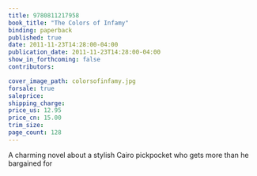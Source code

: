 ```yaml
---
title: 9780811217958
book_title: "The Colors of Infamy"
binding: paperback
published: true
date: 2011-11-23T14:28:00-04:00
publication_date: 2011-11-23T14:28:00-04:00
show_in_forthcoming: false
contributors:

cover_image_path: colorsofinfamy.jpg
forsale: true
saleprice:
shipping_charge:
price_us: 12.95
price_cn: 15.00
trim_size:
page_count: 128
---
```

A charming novel about a stylish Cairo pickpocket who gets more than he bargained for

